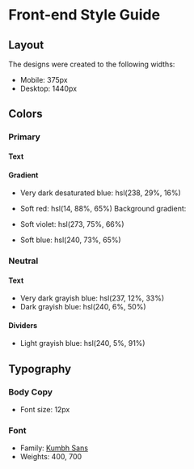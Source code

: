 # Front-end Style Guide

## Layout

The designs were created to the following widths:

- Mobile: 375px
- Desktop: 1440px

## Colors

### Primary

#### Text

#### Gradient

- Very dark desaturated blue: hsl(238, 29%, 16%)
- Soft red: hsl(14, 88%, 65%)
  Background gradient:

- Soft violet: hsl(273, 75%, 66%)
- Soft blue: hsl(240, 73%, 65%)

### Neutral

#### Text

- Very dark grayish blue: hsl(237, 12%, 33%)
- Dark grayish blue: hsl(240, 6%, 50%)

#### Dividers

- Light grayish blue: hsl(240, 5%, 91%)

## Typography

### Body Copy

- Font size: 12px

### Font

- Family: [Kumbh Sans](https://fonts.google.com/specimen/Kumbh+Sans)
- Weights: 400, 700
